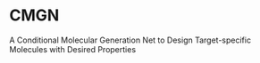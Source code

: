 # CMGN
A Conditional Molecular Generation Net to Design Target-specific Molecules with Desired Properties
